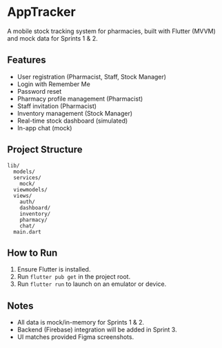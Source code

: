 # AppTracker

A mobile stock tracking system for pharmacies, built with Flutter (MVVM) and mock data for Sprints 1 & 2.

## Features
- User registration (Pharmacist, Staff, Stock Manager)
- Login with Remember Me
- Password reset
- Pharmacy profile management (Pharmacist)
- Staff invitation (Pharmacist)
- Inventory management (Stock Manager)
- Real-time stock dashboard (simulated)
- In-app chat (mock)

## Project Structure
```
lib/
  models/
  services/
    mock/
  viewmodels/
  views/
    auth/
    dashboard/
    inventory/
    pharmacy/
    chat/
  main.dart
```

## How to Run
1. Ensure Flutter is installed.
2. Run `flutter pub get` in the project root.
3. Run `flutter run` to launch on an emulator or device.

## Notes
- All data is mock/in-memory for Sprints 1 & 2.
- Backend (Firebase) integration will be added in Sprint 3.
- UI matches provided Figma screenshots. 